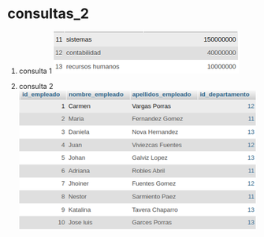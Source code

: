 # consultas_2

1. consulta 1
![consulta 1](img/empresa.png "consulta 1")

2. consulta 2
![consulta 2](img/empleado.png "consulta 2")